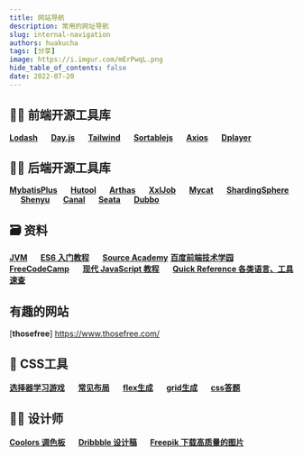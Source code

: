 ```yaml
---
title: 网站导航
description: 常用的网址导航
slug: internal-navigation
authors: huakucha
tags: [分享]
image: https://i.imgur.com/mErPwqL.png
hide_table_of_contents: false
date: 2022-07-20
---
```


## 👨‍💻 ‍前端开源工具库
[**Lodash**](https://www.lodashjs.com/) 
&nbsp;&nbsp;&nbsp;&nbsp;
[**Day.js**](https://dayjs.gitee.io/docs/zh-CN/installation/installation) 
&nbsp;&nbsp;&nbsp;&nbsp;
[**Tailwind**](https://www.tailwindcss.cn/docs) 
&nbsp;&nbsp;&nbsp;&nbsp;
[**Sortablejs**](http://www.sortablejs.com/index.html) 
&nbsp;&nbsp;&nbsp;&nbsp;
[**Axios**](https://www.axios-http.cn/docs/intro) 
&nbsp;&nbsp;&nbsp;&nbsp;
[**Dplayer**](http://dplayer.js.org/zh/) 


## 👨‍💻 ‍后端开源工具库

[**MybatisPlus**](https://baomidou.com/)
&nbsp;&nbsp;&nbsp;&nbsp;
[**Hutool**](https://www.hutool.cn/docs/#/)
&nbsp;&nbsp;&nbsp;&nbsp;
[**Arthas**](https://arthas.gitee.io/index.html) 
&nbsp;&nbsp;&nbsp;&nbsp;
[**XxlJob**](https://www.xuxueli.com/xxl-conf/) 
&nbsp;&nbsp;&nbsp;&nbsp;
[**Mycat**](http://www.mycat.org.cn/) 
&nbsp;&nbsp;&nbsp;&nbsp;
[**ShardingSphere**](https://shardingsphere.apache.org/document/current/cn/overview/) 
&nbsp;&nbsp;&nbsp;&nbsp;
[**Shenyu**](https://shenyu.apache.org/zh/docs/index)
&nbsp;&nbsp;&nbsp;&nbsp;
[**Canal**](https://github.com/alibaba/canal/wiki)
&nbsp;&nbsp;&nbsp;&nbsp;
[**Seata**](https://seata.io/zh-cn/docs/overview/what-is-seata.html)
&nbsp;&nbsp;&nbsp;&nbsp;
[**Dubbo**](https://dubbo.apache.org/zh/docs/quick-start/)


## 🗃 资料
[**JVM**](https://docs.oracle.com/javase/8/docs/technotes/tools/windows/index.html)
&nbsp;&nbsp;&nbsp;&nbsp;
[**ES6 入门教程**](https://es6.ruanyifeng.com/)
&nbsp;&nbsp;&nbsp;&nbsp;
[**Source Academy**](https://sourceacademy.org/sicpjs/index)
[**百度前端技术学园**](http://ife.baidu.com/)
&nbsp;&nbsp;&nbsp;&nbsp;
[**FreeCodeCamp**](https://chinese.freecodecamp.org/learn)
&nbsp;&nbsp;&nbsp;&nbsp;
[**现代 JavaScript 教程**](https://zh.javascript.info/)
&nbsp;&nbsp;&nbsp;&nbsp;
[**Quick Reference 各类语言、工具速查**](https://quickref.me/)

## 有趣的网站
[**thosefree**] https://www.thosefree.com/

## 🔨 CSS工具

[**选择器学习游戏**](https://flukeout.github.io/)
&nbsp;&nbsp;&nbsp;&nbsp;
[**常见布局**](https://csslayout.io/)
&nbsp;&nbsp;&nbsp;&nbsp;
[**flex生成**](https://loading.io/flexbox/)
&nbsp;&nbsp;&nbsp;&nbsp;
[**grid生成**](https://cssgr.id/)
&nbsp;&nbsp;&nbsp;&nbsp;
[**css答题**](https://www.guess-css.app/)


## 👩‍⚖️‍ 设计师
[**Coolors 调色板**](https://coolors.co)
&nbsp;&nbsp;&nbsp;&nbsp;
[**Dribbble 设计稿**](https://dribbble.com)
&nbsp;&nbsp;&nbsp;&nbsp;
[**Freepik 下载高质量的图片**](https://www.freepik.com)

